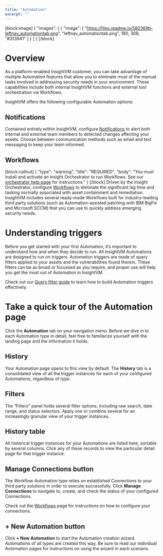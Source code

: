 ```yaml
---
title: "Automation"
excerpt: ""
---
```

[block:image]
{
  "images": [
    {
      "image": [
        "https://files.readme.io/580369b-leftnav_automationtab.png",
        "leftnav_automationtab.png",
        180,
        308,
        "#313941"
      ]
    }
  ]
}
[/block]
# Overview

As a platform-enabled InsightVM customer, you can take advantage of multiple Automation features that allow you to eliminate most of the manual tasks involved in addressing security needs in your environment.  These capabilities include both internal InsightVM functions and external tool orchestration via Workflows.

InsightVM offers the following configurable Automation options:

## Notifications

Contained entirely within InsightVM, configure [Notifications](doc:notifications) to alert both internal and external team members to detected changes affecting your assets.  Choose between communication methods such as email and text messaging to keep your team informed.

## Workflows
[block:callout]
{
  "type": "warning",
  "title": "REQUIRED",
  "body": "You must install and activate an Insight Orchestrator to run Workflows.  See our [orchestrator help page](https://insightconnect.help.rapid7.com/docs/install-and-activate-the-orchestrator) for instructions."
}
[/block]
Driven by the Insight Orchestrator, configure [Workflows](doc:workflows) to eliminate the significant lag time and tasking normally associated with asset containment and remediation.  InsightVM includes several ready-made Workflows built for industry-leading third party solutions (such as Automation-assisted patching with IBM BigFix and Microsoft SCCM) that you can use to quickly address emerging security needs.

# Understanding triggers

Before you get started with your first Automation, it’s important to understand how and when they decide to run.  All InsightVM Automations are designed to run on triggers.  Automation triggers are made of query filters applied to your assets and the vulnerabilities found therein.  These filters can be as broad or focussed as you require, and proper use will help you get the most out of Automation in InsightVM.

Check out our [Query filter guide](doc:query-filter-guide) to learn how to build Automation triggers effectively.

# Take a quick tour of the Automation page

Click the **Automation** tab on your navigation menu.  Before we dive in to each Automation type in detail, feel free to familiarize yourself with the landing page and the information it holds.

## History

Your Automation page opens to this view by default.  The **History** tab is a consolidated view of all the trigger instances for each of your configured Automations, regardless of type.

## Filters

The “Filters” panel holds several filter options, including raw search, date range, and status selectors.  Apply one or combine several for an increasingly granular view of your trigger instances.

## History table

All historical trigger instances for your Automations are listed here, sortable by several columns.  Click any of these records to view the particular detail page for that trigger instance.

## **Manage Connections** button

The Workflow Automation type relies on established Connections to your third party solutions in order to execute successfully.  Click **Manage Connections** to navigate to, create, and check the status of your configured Connections.

Check out the [Workflows](doc:workflows) page for instructions on how to configure your connections.

## **+ New Automation** button

Click **+ New Automation** to start the Automation creation wizard.  Automations of all types are created this way.  Be sure to read our individual Automation pages for instructions on using the wizard in each scenario.